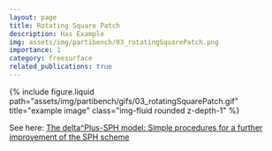 ```yaml
---
layout: page
title: Rotating Square Patch
description: Has Example
img: assets/img/partibench/03_rotatingSquarePatch.png
importance: 1
category: freesurface
related_publications: true
---
```


{% include figure.liquid path="assets/img/partibench/gifs/03_rotatingSquarePatch.gif" title="example image" class="img-fluid rounded z-depth-1" %}

See here: [The delta^Plus-SPH model: Simple procedures for a further improvement of the SPH scheme](https://www.sciencedirect.com/science/article/pii/S0045782516309112)
